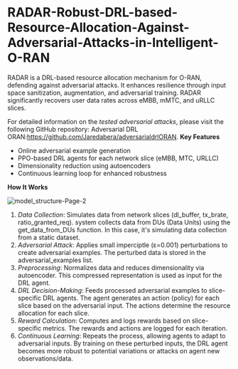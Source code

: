 # RADAR-Robust-DRL-based-Resource-Allocation-Against-Adversarial-Attacks-in-Intelligent-O-RAN
RADAR is a DRL-based resource allocation mechanism for O-RAN, defending against adversarial attacks. It enhances resilience through input space sanitization, augmentation, and adversarial training. RADAR significantly recovers user data rates across eMBB, mMTC, and uRLLC slices.

For detailed information on the *tested adversarial attacks*, please visit the following GitHub repository: Adversarial DRL ORAN:https://github.com/Jaredabera/adversarialdrlORAN.
**Key Features**

- Online adversarial example generation
- PPO-based DRL agents for each network slice (eMBB, MTC, URLLC)
- Dimensionality reduction using autoencoders
- Continuous learning loop for enhanced robustness

**How It Works**

![model_structure-Page-2](https://github.com/user-attachments/assets/6550f734-d10a-45d6-a454-8a761e23b549)

1. *Data Collection*: Simulates data from network slices (dl_buffer, tx_brate, ratio_granted_req). system collects data from DUs (Data Units) using the get_data_from_DUs function. In this case, it's simulating data collection from a static dataset.
2. *Adversarial Attack*: Applies small imperciptle  (ε=0.001) perturbations to create adversarial examples. The perturbed data is stored in the adversarial_examples list.
3. *Preprocessing*: Normalizes data and reduces dimensionality via autoencoder. This compressed representation is used as input for the DRL agent.
4. *DRL Decision-Making*: Feeds processed adversarial examples to slice-specific DRL agents. The agent generates an action (policy) for each slice based on the adversarial input.
The actions determine the resource allocation for each slice.
5. *Reward Calculation*: Computes and logs rewards based on slice-specific metrics. The rewards and actions are logged for each iteration.
6. *Continuous Learning*: Repeats the process, allowing agents to adapt to adversarial inputs. By training on these perturbed inputs, the DRL agent becomes more robust to potential variations or attacks on agent new observations/data.
